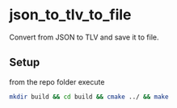 # json_to_tlv_to_file
Convert from JSON to TLV and save it to file.

## Setup
from the repo folder execute
```bash
mkdir build && cd build && cmake ../ && make
```
